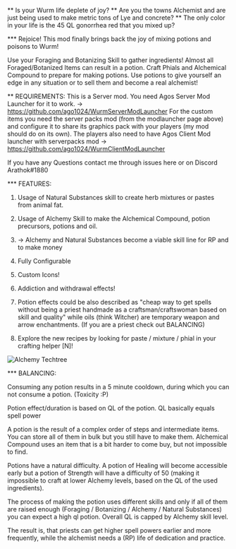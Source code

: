 **  Is your Wurm life deplete of joy?
** Are you the towns Alchemist and are just being used to make metric tons of Lye and concrete?
** The only color in your life is the 45 QL gonorrhea red that you mixed up?

*** Rejoice! This mod finally brings back the joy of mixing potions and poisons to Wurm!

Use your Foraging and Botanizing Skill to gather ingredients! Almost all Foraged/Botanized Items can result in a potion.
Craft Phials and Alchemical Compound to prepare for making potions.
Use potions to give yourself an edge in any situation or to sell them and become a real alchemist!

** REQUIREMENTS:
This is a Server mod. You need Agos Server Mod Launcher for it to work. -> https://github.com/ago1024/WurmServerModLauncher
For the custom items you need the server packs mod (from the modlauncher page above) and configure it to share its graphics pack with your players (my mod should do on its own).
The players also need to have Agos Client Mod launcher with serverpacks mod -> https://github.com/ago1024/WurmClientModLauncher

If you have any Questions contact me through issues here or on Discord Arathok#1880


*** FEATURES:
1. Usage of Natural Substances skill to create herb mixtures or pastes from animal fat.
1. Usage of Alchemy Skill to make the Alchemical Compound, potion precursors, potions and oil.
1. -> Alchemy and Natural Substances become a viable skill line for RP and to make money

1. Fully Configurable
1. Custom Icons!
1. Addiction and withdrawal effects!

1. Potion effects could be also described as "cheap way to get spells without being a priest handmade as a craftsman/craftswoman based on skill and quality" while oils (think Witcher) are temporary weapon and arrow enchantments. (If you are a priest check out BALANCING)
1. Explore the new recipes by looking for paste  / mixture / phial in your crafting helper [N]!



![Alchemy Techtree](https://user-images.githubusercontent.com/36503011/153033397-4365f31e-e1b9-47a8-9ed9-34e1cabd2f1e.jpg)


*** BALANCING:

Consuming any potion results in a 5 minute cooldown, during which you can not consume a potion. (Toxicity :P)

Potion effect/duration is based on QL of the potion. QL basically equals spell power

A potion is the result of a complex order of steps and intermediate items. You can store all of them in bulk but you still have to make them.
Alchemical Compound uses an item that is a bit harder to come buy, but not impossible to find.

Potions have a natural difficulty. A potion of Healing will become accessible early but a potion of Strength will have a difficulty of 50 (making it impossible to craft at lower Alchemy levels, based on the QL of the used ingredients).

The process of making the potion uses different skills and only if all of them are raised enough (Foraging / Botanizing / Alchemy / Natural Substances) you can expect a high ql potion.
Overall QL is capped by Alchemy skill level.

The result is, that priests can get higher spell powers earlier and more frequently, while the alchemist needs a (RP) life of dedication and practice.
